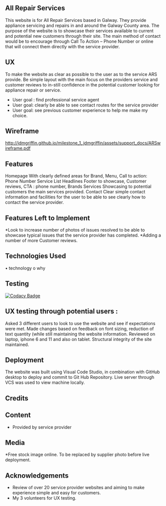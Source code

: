 ## All Repair Services
This website is for All Repair Services based in Galway. They provide appliance servicing and repairs in and around the Galway County area. The purpose of the website is to showcase their services available to current and potential new customers through their site. The main method of contact would be to encourage through Call To Action – Phone Number or online that will connect them directly with the service provider.

## UX

To make the website as clear as possible to the user as to the service ARS provide. Be simple layout with the main focus on the providers service and customer reviews to in-still confidence in the potential customer looking for appliance repair or service.

* User goal : find professional service agent
* User goal: clearly be able to see contact routes for the service provider
* User goal: see previous customer experience to help me make my choice.

## Wireframe

http://jdmgriffin.github.io/milestone_1_jdmgriffin/assets/support_docs/ARSwireframe.pdf

## Features
Homepage With clearly defined areas for Brand, Menu, Call to action: Phone Number
Service List Headlines Footer to showcase, Customer reviews, CTA : phone number, Brands
Services Showcasing to potential customers the main services provided.
Contact Clear simple contact information and facilities for the user to be able to see clearly how to contact the service provider.

## Features Left to Implement

*Look to increase number of photos of issues resolved to be able to showcase typical issues that the service provider has completed. 
*Adding a number of more Customer reviews.

## Technologies Used

•	technology
o	why

## Testing

[![Codacy Badge](https://api.codacy.com/project/badge/Grade/f1d7b952d6474ccabd27c70d44a970b2)](https://www.codacy.com/manual/jdmgriffin/milestone_1_jdmgriffin?utm_source=github.com&amp;utm_medium=referral&amp;utm_content=jdmgriffin/milestone_1_jdmgriffin&amp;utm_campaign=Badge_Grade)

## UX testing through potential users :

Asked 3 different users to look to use the website and see if expectations were met.
Made changes based on feedback on font sizing, reduction of text quantity (while still maintaining the website information.
Reviewed on laptop, iphone 6 and 11 and also on tablet. Structural integrity of the site maintained.

## Deployment
The website was built using Visual Code Studio, in combination with GitHub desktop to deploy and commit to Git Hub Repository. Live server through VCS was used to view machine locally.
## Credits
## Content
* Provided by service provider
## Media
*Free stock image online. To be replaced by supplier photo before live deployment.
## Acknowledgements
* Review of over 20 service provider websites and aiming to make experience simple and easy for customers.
* My 3 volunteers for UX testing.
